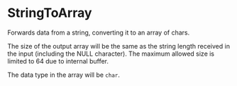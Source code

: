 # StringToArray

Forwards data from a string, converting it to an array of chars.

The size of the output array will be the same as the string length received in the input (including the NULL character). The maximum allowed size is limited to 64 due to internal buffer.

The data type in the array will be `char`.
